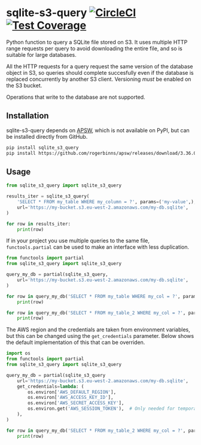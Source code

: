 # sqlite-s3-query [![CircleCI](https://circleci.com/gh/michalc/sqlite-s3-query.svg?style=shield)](https://circleci.com/gh/michalc/sqlite-s3-query) [![Test Coverage](https://api.codeclimate.com/v1/badges/8e6c25c35521d6b338fa/test_coverage)](https://codeclimate.com/github/michalc/sqlite-s3-query/test_coverage)


Python function to query a SQLite file stored on S3. It uses multiple HTTP range requests per query to avoid downloading the entire file, and so is suitable for large databases.

All the HTTP requests for a query request the same version of the database object in S3, so queries should complete succesfully even if the database is replaced concurrently by another S3 client. Versioning _must_ be enabled on the S3 bucket.

Operations that write to the database are not supported.


## Installation

sqlite-s3-query depends on [APSW](https://github.com/rogerbinns/apsw), which is not available on PyPI, but can be installed directly from GitHub.

```bash
pip install sqlite_s3_query
pip install https://github.com/rogerbinns/apsw/releases/download/3.36.0-r1/apsw-3.36.0-r1.zip --global-option=fetch --global-option=--version --global-option=3.36.0 --global-option=--all --global-option=build --global-option=--enable-all-extensions
```


## Usage

```python
from sqlite_s3_query import sqlite_s3_query

results_iter = sqlite_s3_query(
    'SELECT * FROM my_table WHERE my_column = ?', params=('my-value',),
    url='https://my-bucket.s3.eu-west-2.amazonaws.com/my-db.sqlite',
)

for row in results_iter:
    print(row)
```

If in your project you use multiple queries to the same file, `functools.partial` can be used to make an interface with less duplication.

```python
from functools import partial
from sqlite_s3_query import sqlite_s3_query

query_my_db = partial(sqlite_s3_query,
    url='https://my-bucket.s3.eu-west-2.amazonaws.com/my-db.sqlite',
)

for row in query_my_db('SELECT * FROM my_table WHERE my_col = ?', params=('my-value',)):
    print(row)

for row in query_my_db('SELECT * FROM my_table_2 WHERE my_col = ?', params=('my-value',)):
    print(row)
```

The AWS region and the credentials are taken from environment variables, but this can be changed using the `get_credentials` parameter. Below shows the default implementation of this that can be overriden.

```python
import os
from functools import partial
from sqlite_s3_query import sqlite_s3_query

query_my_db = partial(sqlite_s3_query
    url='https://my-bucket.s3.eu-west-2.amazonaws.com/my-db.sqlite',
    get_credentials=lambda: (
        os.environ['AWS_DEFAULT_REGION'],
        os.environ['AWS_ACCESS_KEY_ID'],
        os.environ['AWS_SECRET_ACCESS_KEY'],
        os.environ.get('AWS_SESSION_TOKEN'),  # Only needed for temporary credentials
    ),
)

for row in query_my_db('SELECT * FROM my_table_2 WHERE my_col = ?', params=('my-value',)):
    print(row)
```
